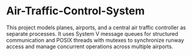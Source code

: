# Air-Traffic-Control-System
This project models planes, airports, and a central air traffic controller as separate processes. It uses System V message queues for structured communication and POSIX threads with mutexes to synchronize runway access and manage concurrent operations across multiple airports.
